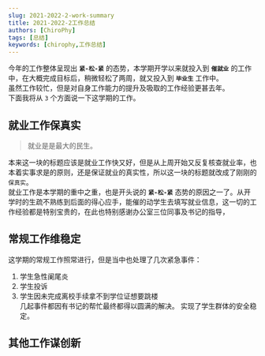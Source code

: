 ```yaml
---
slug: 2021-2022-2-work-summary
title: 2021-2022-2工作总结
authors: [ChiroPhy]
tags: [总结]
keywords: [chirophy,工作总结]
---
```

今年的工作整体呈现出 **`紧-松-紧`** 的态势，本学期开学以来就投入到 **`催就业`** 的工作中，在大概完成目标后，稍微轻松了两周，就又投入到 **`毕业生`** 工作中。  
虽然工作较忙，但是对自身工作能力的提升及吸取的工作经验更甚去年。  
下面我将从 `3` 个方面说一下这学期的工作。  
## 就业工作保真实
>就业是是最大的民生。  

本来这一块的标题应该是就业工作快又好，但是从上周开始又反复核查就业率，也本着实事求是的原则，还是保证就业的真实性，所以这一块的标题就改成了刚刚的 `保真实`。  
就业工作是本学期的重中之重，也是开头说的 **`紧-松-紧`** 态势的原因之一了。从开学时的生疏不熟练到后面的得心应手，能催的动学生去填写就业信息，这一切的工作经验都是特别宝贵的，在此也特别感谢办公室三位同事及书记的指导，

## 常规工作维稳定
这学期的常规工作照常进行，但是当中也处理了几次紧急事件：  
1. 学生急性阑尾炎  
2. 学生投诉  
3. 学生因未完成离校手续拿不到学位证想要跳楼  
几起事件都因有书记的帮忙最终都得以圆满的解决。
实现了学生群体的安全稳定。  

## 其他工作谋创新

